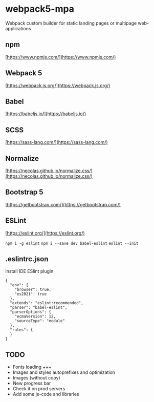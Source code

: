 # webpack5-mpa

Webpack custom builder for static landing pages or multipage web-applications

## npm
[https://www.npmjs.com/](https://www.npmjs.com/)

## Webpack 5 
[https://webpack.js.org/](https://webpack.js.org/)

## Babel
[https://babeljs.io/](https://babeljs.io/)

## SCSS
[https://sass-lang.com/](https://sass-lang.com/)

## Normalize
[https://necolas.github.io/normalize.css/](https://necolas.github.io/normalize.css/)

## Bootstrap 5
[https://getbootstrap.com/](https://getbootstrap.com/)

## ESLint
[https://eslint.org/](https://eslint.org/)


```npm i -g eslint```
```npm i --save dev babel-eslint```
```eslint --init```

## .eslintrc.json

install IDE ESlint plugin

```
{
  "env": {
    "browser": true,
    "es2021": true
  },
  "extends": "eslint:recommended",
  "parser": "babel-eslint",
  "parserOptions": {
    "ecmaVersion": 12,
    "sourceType": "module"
  },
  "rules": {
  }
}
```


## TODO

* Fonts loading +++
* Images and styles autoprefixes and optimization
* Images (without copy)
* New progress bar
* Check it on prod servers
* Add some js-code and libraries

